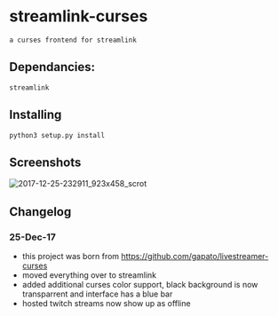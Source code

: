 # streamlink-curses
	a curses frontend for streamlink

## Dependancies:
	streamlink

## Installing
	python3 setup.py install

## Screenshots

![2017-12-25-232911_923x458_scrot](https://user-images.githubusercontent.com/7925769/34347872-496583d8-e9cc-11e7-9479-2ff981182071.png)

## Changelog
### 25-Dec-17
- this project was born from https://github.com/gapato/livestreamer-curses
- moved everything over to streamlink
- added additional curses color support, black background is now transparrent and interface has a blue bar
- hosted twitch streams now show up as offline

